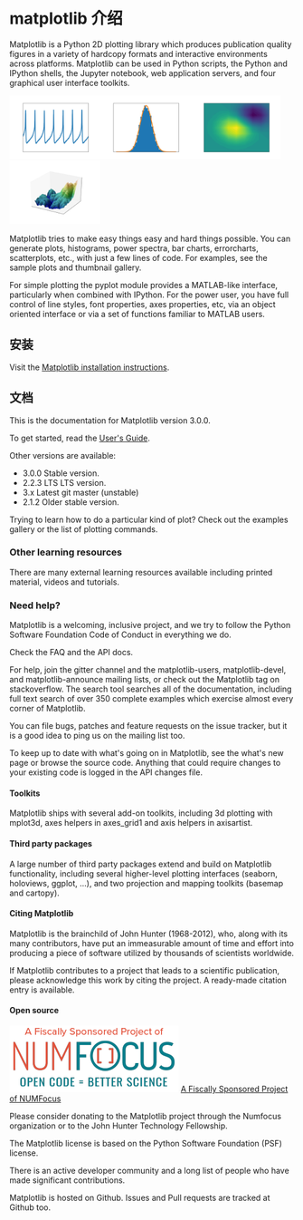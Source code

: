 # matplotlib 介绍

Matplotlib is a Python 2D plotting library which produces publication quality figures in a variety of hardcopy formats and interactive environments across platforms. Matplotlib can be used in Python scripts, the Python and IPython shells, the Jupyter notebook, web application servers, and four graphical user interface toolkits.

<a href="https://matplotlib.org/tutorials/introductory/sample_plots.html"><img src="/static/images/home/sphx_glr_membrane_thumb.png" style='width: 160px'></a><a href="https://matplotlib.org/tutorials/introductory/sample_plots.html"><img src="/static/images/home/sphx_glr_histogram_thumb.png" style='width: 160px'></a><a href="https://matplotlib.org/tutorials/introductory/sample_plots.html"><img src="/static/images/home/sphx_glr_contour_thumb.png" style='width: 160px'></a><a href="https://matplotlib.org/tutorials/introductory/sample_plots.html"><img src="/static/images/home/sphx_glr_3D_thumb.png" style='width: 160px'></a>

Matplotlib tries to make easy things easy and hard things possible. You can generate plots, histograms, power spectra, bar charts, errorcharts, scatterplots, etc., with just a few lines of code. For examples, see the sample plots and thumbnail gallery.

For simple plotting the pyplot module provides a MATLAB-like interface, particularly when combined with IPython. For the power user, you have full control of line styles, font properties, axes properties, etc, via an object oriented interface or via a set of functions familiar to MATLAB users.

## 安装

Visit the [Matplotlib installation instructions](https://matplotlib.org/users/installing.html).

## 文档

This is the documentation for Matplotlib version 3.0.0.

To get started, read the [User's Guide](https://matplotlib.org/users/index.html).

Other versions are available:

- 3.0.0 Stable version.
- 2.2.3 LTS LTS version.
- 3.x Latest git master (unstable)
- 2.1.2 Older stable version.

Trying to learn how to do a particular kind of plot? Check out the examples gallery or the list of plotting commands.

### Other learning resources

There are many external learning resources available including printed material, videos and tutorials.

### Need help?

Matplotlib is a welcoming, inclusive project, and we try to follow the Python Software Foundation Code of Conduct in everything we do.

Check the FAQ and the API docs.

For help, join the gitter channel and the matplotlib-users, matplotlib-devel, and matplotlib-announce mailing lists, or check out the Matplotlib tag on stackoverflow. The search tool searches all of the documentation, including full text search of over 350 complete examples which exercise almost every corner of Matplotlib.

You can file bugs, patches and feature requests on the issue tracker, but it is a good idea to ping us on the mailing list too.

To keep up to date with what's going on in Matplotlib, see the what's new page or browse the source code. Anything that could require changes to your existing code is logged in the API changes file.

#### Toolkits

Matplotlib ships with several add-on toolkits, including 3d plotting with mplot3d, axes helpers in axes_grid1 and axis helpers in axisartist.

#### Third party packages

A large number of third party packages extend and build on Matplotlib functionality, including several higher-level plotting interfaces (seaborn, holoviews, ggplot, ...), and two projection and mapping toolkits (basemap and cartopy).

#### Citing Matplotlib

Matplotlib is the brainchild of John Hunter (1968-2012), who, along with its many contributors, have put an immeasurable amount of time and effort into producing a piece of software utilized by thousands of scientists worldwide.

If Matplotlib contributes to a project that leads to a scientific publication, please acknowledge this work by citing the project. A ready-made citation entry is available.

#### Open source

![A Fiscally Sponsored Project of NUMFocus](/static/images/home/numfocus_badge.png)
[A Fiscally Sponsored Project of NUMFocus](https://numfocus.org/)

Please consider donating to the Matplotlib project through the Numfocus organization or to the John Hunter Technology Fellowship.

The Matplotlib license is based on the Python Software Foundation (PSF) license.

There is an active developer community and a long list of people who have made significant contributions.

Matplotlib is hosted on Github. Issues and Pull requests are tracked at Github too.